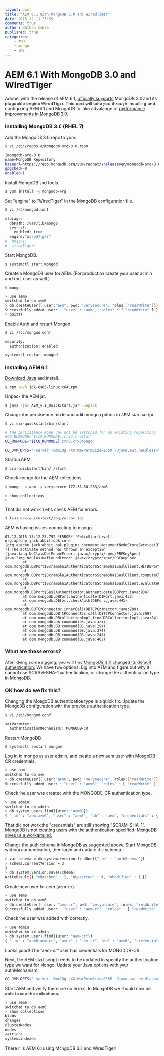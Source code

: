 ```yaml
---
layout: post
title: "AEM 6.1 With MongoDB 3.0 and WiredTiger"
date: 2015-12-11 23:59
comments: true
author: Nathan Coble
published: true
categories:
    - AEM
    - mongo
    - CMS
---
```

# AEM 6.1 With MongoDB 3.0 and WiredTiger
Adobe, with the release of AEM 6.1, [officially supports][adobe1] MongoDB 3.0 and its plugabble engine WiredTiger. This post will take you through installing and configuring AEM 6.1 and MongoDB to take advatange of [performance improvements in MongoDB 3.0.][or1]

<!-- more -->

### Installing MongoDB 3.0 (RHEL 7)
Add the MongoDB 3.0 repo to yum.
```sh
$ vi /etc/repos.d/mongodb-org-3.0.repo
```
```sh
[mongodb-org-3.0]
name=MongoDB Repository
baseurl=https://repo.mongodb.org/yum/redhat/$releasever/mongodb-org/3.0/x86_64/
gpgcheck=0
enabled=1
```
Install MongoDB and tools.
```sh
$ yum install -y mongodb-org
```
Set "engine" to "WiredTiger" in the MongoDB configuration file.
```sh
$ vi /et/mongod.conf
```
```sh
storage:
  dbPath: /var/lib/mongo
  journal:
    enabled: true
  engine:"WiredTiger"
#  mmapv1:
#  wiredTiger:
```
Start MongoDB.
```sh
$ systemctl start mongod
```
Create a MongoDB user for AEM. (For production create your user admin and root user as well.)
```sh
$ mongo
```
```sh
> use aem6
switched to db aem6
> db.createUser({ user:"aem", pwd: "verysecure", roles:["readWrite"]})
Successfully added user: { "user" : "aem", "roles" : [ "readWrite" ] }
> quit()
```
Enable Auth and restart Mongod
```sh
$ vi /etc/mongod.conf
```
```sh
security:
  authorization: enabled
```
```sh
systemctl restart mongod
```

### Installing AEM 6.1
[Download Java][java1] and install.
```sh
$ rpm -Uvh jdk-8u65-linux-x64.rpm
```

Unpack the AEM jar.
```sh
$ java -jar AEM_6.1_Quickstart.jar -unpack
```

Change the persistence mode and add mongo options to AEM start script.
```sh
$ vi crx-quickstart/bin/start
```
```sh
# the persistence mode can not be switched for an existing repository
#CQ_RUNMODE="${CQ_RUNMODE},crx3,crx3tar"
CQ_RUNMODE="${CQ_RUNMODE},crx3,crx3mongo"
```
```sh
CQ_JVM_OPTS='-server -Xmx20g -XX:MaxPermSize=256M -Djava.awt.headless=true -Doak.mongo.uri=mongodb://aem:verysecure@172.31.30.233/aem6 -Doak.mongo.db=aem6'
```
Startup AEM.
```sh
$ crx-quickstart/bin/./start
```
Check mongo for the AEM collections.
```sh
$ mongo -u aem -p verysecure 172.31.30.233/aem6
```
```sh
> show collections
>
```
That did not work.  Let's check AEM for errors.
```sh
$ less crx-quickstart/logs/error.log
```
AEM is having issues connecting to mongo.  
```
07.12.2015 13:12:23.792 *ERROR* [FelixStartLevel] org.apache.jackrabbit.oak-core [org.apache.jackrabbit.oak.plugins.document.DocumentNodeStoreService(37
)] The activate method has thrown an exception (java.lang.NoClassDefFoundError: javax/crypto/spec/PBEKeySpec)
java.lang.NoClassDefFoundError: javax/crypto/spec/PBEKeySpec
        at com.mongodb.DBPort$ScramSha1Authenticator$ScramSha1SaslClient.Hi(DBPort.java:822)
        at com.mongodb.DBPort$ScramSha1Authenticator$ScramSha1SaslClient.computeClientFinalMessage(DBPort.java:747)
        at com.mongodb.DBPort$ScramSha1Authenticator$ScramSha1SaslClient.evaluateChallenge(DBPort.java:681)
        at com.mongodb.DBPort$SaslAuthenticator.authenticate(DBPort.java:904)
        at com.mongodb.DBPort.authenticate(DBPort.java:432)
        at com.mongodb.DBPort.checkAuth(DBPort.java:443)
        at com.mongodb.DBTCPConnector.innerCall(DBTCPConnector.java:289)
        at com.mongodb.DBTCPConnector.call(DBTCPConnector.java:269)
        at com.mongodb.DBCollectionImpl.find(DBCollectionImpl.java:84)
        at com.mongodb.DB.command(DB.java:320)
        at com.mongodb.DB.command(DB.java:299)
        at com.mongodb.DB.command(DB.java:374)
        at com.mongodb.DB.command(DB.java:246)
        at com.mongodb.DB.command(DB.java:401)
```
### What are these errors?
After doing some digging, you will find [MongoDB 3.0 changed its default authentication.][mongo1] We have two options. Dig into AEM and figure out why it cannot use SCRAM-SHA-1 authentication, or change the authentication type in MongoDB.

### OK how do we fix this?
Changing the MongoDB authentication type is a quick fix.
Update the MongoDB configuration with the previous authentication type.
```sh
$ vi /etc/mongod.conf
```
```sh
setParamter:
  authenticationMechanisms: MONGODB-CR
```
Restart MongoDB.
```sh
$ systemctl restart mongod
```
Log in to mongo as user admin, and create a new aem user with MongoDB-CR credentials.
```sh
> use aem
switched to db aem
> db.createUser({ user:"aem6", pwd: "verysecure", roles:["readWrite"]})
Successfully added user: { "user" : "aem6", "roles" : [ "readWrite" ] }
```
Check the user was created with the MONGODB-CR authentication type.
```sh
> use admin
switched to db admin
> db.system.users.find({user: 'aem6'})
{ "_id" : "aem.aem6", "user" : "aem6", "db" : "aem", "credentials" : { "SCRAM-SHA-1" : { "iterationCount" : 10000, "salt" : "DKat2JSX0wTKgv8RQnEhag==", "storedKey" : "LSEytpYhXtsDLTRN0jqc/dxVt24=", "serverKey" : "PnnHurinmY4hFy8eKfaLaXwNRv8=" } }, "roles" : [ { "role" : "readWrite", "db" : "aem" } ] }
```
That did not work the "credentials" are still showing "SCRAM-SHA-1". MongoDB is not creating users with the authentication specified. [MongoDB gives us a workaround.][mongo2]

Change the auth schema in MongoDB as suggested above. Start MongoDB without authentication, then login and update the schema.
```sh
> var schema = db.system.version.findOne({"_id" : "authSchema"})
> schema.currentVersion = 3
3
> db.system.version.save(schema)
WriteResult({ "nMatched" : 1, "nUpserted" : 0, "nModified" : 1 })
```
Create new user for aem (aem-cr).
```sh
> use aem6
switched to db aem6
> db.createUser({ user: "aem-cr", pwd: "verysecure", roles:["readWrite"]})
Successfully added user: { "user" : "aem-cr", "roles" : [ "readWrite" ] }
```
Check the user was added with correctly.
```sh
> use admin
switched to db admin
> db.system.users.find({user: "aem-cr"})
{ "_id" : "aem6.aem-cr", "user" : "aem-cr", "db" : "aem6", "credentials" : { "MONGODB-CR" : "86ccfed007e6efa1efa49f26dd2aa08a" }, "roles" : [ { "role" : "readWrite", "db" : "aem6" } ] }
```
Looks good! The "aem-cr" user has credentials for MONGODB-CR.

Next, the AEM start script needs to be updated to specify the authentication type we want for Mongo. Update your Java options with your authMechanism.
```sh
CQ_JVM_OPTS='-server -Xmx20g -XX:MaxPermSize=256M -Djava.awt.headless=true -Doak.mongo.uri=mongodb://aem-cr:verysecure@172.31.30.233/aem6?authsource=aem6&authMechanism=MONGODB-CR -Doak.mongo.db=aem6
```
Start AEM and verify there are no errors.
In MongoDB we should now be able to see the collections.
```sh
> use aem6
switched to db aem6
> show collections
blobs
changes
clusterNodes
nodes
settings
system.indexes
```
There it is AEM 6.1 using MongoDB 3.0 and WiredTiger!


   [adobe1]: <https://docs.adobe.com/docs/en/aem/6-1/deploy/technical-requirements.html#Storage & Persistence>
   [or1]: <https://objectrocket.com/blog/company/mongodb-wiredtiger>
   [java1]: <http://www.oracle.com/technetwork/java/javase/downloads/jdk8-downloads-2133151.html>
   [mongo1]: <https://docs.mongodb.org/manual/core/authentication/>
   [mongo2]: <https://jira.mongodb.org/browse/SERVER-17459>
